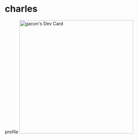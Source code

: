 # charles
profile
<a href="https://app.daily.dev/gacon59"><img src="https://api.daily.dev/devcards/v2/DZYyTNnhJdtZe4ZxFAfLs.png?type=default&r=ary" width="356" alt="gacon's Dev Card"/></a>
